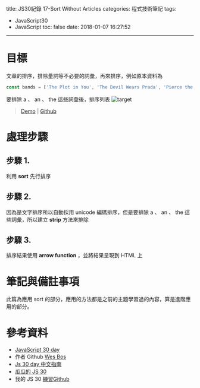 title: JS30紀錄 17-Sort Without Articles
categories: 程式技術筆記
tags:
  - JavaScript30
  - JavaScript
toc: false
date: 2018-01-07 16:27:52
---

# 目標

文章的排序，排除量詞等不必要的詞彙，再來排序，例如原本資料為

``` js
const bands = ['The Plot in You', 'The Devil Wears Prada', 'Pierce the Veil', 'Norma Jean', 'The Bled', 'Say Anything', 'The Midway State', 'We Came as Romans', 'Counterparts', 'Oh, Sleeper', 'A Skylit Drive', 'Anywhere But Here', 'An Old Dog'];
```
要排除 a 、 an 、 the 這些詞彙後，排序列表
![target](https://lh3.googleusercontent.com/n5BgxA5Xi0Qwq4vqeQVqBDmp77Kp8uI4MCheJ28A7967CdIoCyYjZ0x-twklRNElvXKuUPVPe0FBc-YmR4x6Z249zXvpxeNTKzPkA8QYozfNFf4MkBAJN0mx-0d4wAk0RQIzcOrNX5I88D-Wm67HQ42l_3cD4vkRZQ5Pvln9FP6OVqOP1IAK5eOQ5vWZkj-f0zxtdLmteYsyc8xdHvlZwqXX_yaHrRWJeANQYHoWBvDXiVbhMyGdvKybPCHbIV_5fUdiCCMoYxH_iYWw4s7d3iv91UCKklz-OPI1BrhF3j3-qK56SYNfAhYeQxq1jqN9Ukrr9uKtqKBDAojMj-KMR9DMUs8TXj-2Si0xiLPH4ZHqo-VJJ26jClx6m4umB6eTaXJZPlOOsVhJ_5O6mHfMF-c4t-fG7_gLnKBwXO4zD5cAduClU7FmhPqd56pPKLsFZgIek0ulfy-u3kUy8kwOz2OFShj4LUuYTZachJPHysIpueAyacTbPozyXMkMvMX5i3NzH9fox9LhpuzxAHQ8zlq9M8zaKImCOcd22bC8-IKQfuS_opISpUAapT-pHQVsrwwYdwzLUhDOr88zqli8EA_bBo-hATBTYMw7gRuZg8Gip1i5tKDCqWp_AQZKeirREEmeRbgUTW9awbjClYloF_Tp5V2de6OT=w748-h864-no)
<!-- more -->
> [Demo](https://shunnien.github.io/JavaScript30day/day_17/) | [Github](https://github.com/shunnien/JavaScript30day)


# 處理步驟

## 步驟 1.

利用 **sort** 先行排序

## 步驟 2.

因為是文字排序所以自動採用 unicode 編碼排序，但是要排除  a 、 an 、 the 這些詞彙，所以建立 **strip** 方法來排除

## 步驟 3.

排序結果使用 **arrow function** ，並將結果呈現到 HTML 上

# 筆記與備註事項

此篇為應用 sort 的部分，應用的方法都是之前的主題學習過的內容，算是進階應用的部分。

# 參考資料
- [JavaScript 30 day](https://javascript30.com/)
- 作者 Github [Wes Bos](https://github.com/wesbos)
- [Js 30 day 中文指南](https://github.com/soyaine/JavaScript30)
- [瓜瓜的 JS 30](https://github.com/guahsu/JavaScript30)
- 我的 JS 30 [練習Github](https://github.com/shunnien/JavaScript30day)